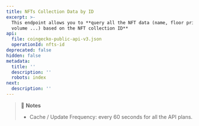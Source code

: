 ```yaml
---
title: NFTs Collection Data by ID
excerpt: >-
  This endpoint allows you to **query all the NFT data (name, floor price, 24hr
  volume ...) based on the NFT collection ID**
api:
  file: coingecko-public-api-v3.json
  operationId: nfts-id
deprecated: false
hidden: false
metadata:
  title: ''
  description: ''
  robots: index
next:
  description: ''
---
```

> 📘 **Notes**
> 
> - Cache / Update Frequency: every 60 seconds for all the API plans.